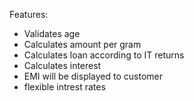 Features:  

-	Validates age 
-	Calculates amount per gram
-	Calculates loan according to IT returns
-	 Calculates interest
-	 EMI will be displayed to customer 
-  flexible intrest rates
